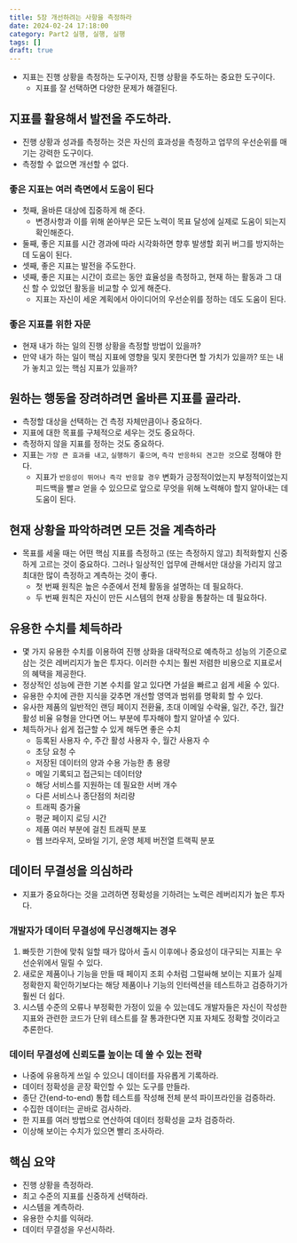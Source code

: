 ```yaml
---
title: 5장 개선하려는 사항을 측정하라
date: 2024-02-24 17:18:00
category: Part2 실행, 실행, 실행
tags: []
draft: true
---
```


- 지표는 진행 상황을 측정하는 도구이자, 진행 상황을 주도하는 중요한 도구이다.
  - 지표를 잘 선택하면 다양한 문제가 해결된다.

## 지표를 활용해서 발전을 주도하라.

- 진행 상황과 성과를 측정하는 것은 자신의 효과성을 측정하고 업무의 우선순위를 매기는 강력한 도구이다.
- 측정할 수 없으면 개선할 수 없다.

### 좋은 지표는 여러 측면에서 도움이 된다

- 첫째, 올바른 대상에 집중하게 해 준다.
  - 변경사항과 이를 위해 쏟아부은 모든 노력이 목표 달성에 실제로 도움이 되는지 확인해준다.
- 둘째, 좋은 지표를 시간 경과에 따라 시각화하면 향후 발생할 회귀 버그를 방지하는 데 도움이 된다.
- 셋째, 좋은 지표는 발전을 주도한다.
- 넷째, 좋은 지표는 시간이 흐르는 동안 효율성을 측정하고, 현재 하는 활동과 그 대신 할 수 있었던 활동을 비교할 수 있게 해준다.
  - 지표는 자신이 세운 계획에서 아이디어의 우선순위를 정하는 데도 도움이 된다.

### 좋은 지표를 위한 자문

- 현재 내가 하는 일의 진행 상황을 측정할 방법이 있을까?
- 만약 내가 하는 일이 핵심 지표에 영향을 및지 못한다면 할 가치가 있을까? 또는 내가 놓치고 있는 핵심 지표가 있을까?

## 원하는 행동을 장려하려면 올바른 지표를 골라라.

- 측정할 대상을 선택하는 건 측정 자체만큼이나 중요하다.
- 지표에 대한 목표를 구체적으로 세우는 것도 중요하다.
- 측정하지 않을 지표를 정하는 것도 중요하다.
- 지표는 `가장 큰 효과를 내고`, `실행하기 좋으며`, `즉각 반응하되 견고한 것`으로 정해야 한다.
  - 지표가 `반응성이 뛰어나 즉각 반응할 경우` 변화가 긍정적이었는지 부정적이었는지 피드백을 빨ㄹ 얻을 수 있으므로 앞으로 무엇을 위해 노력해야 할지 알아내는 데 도움이 된다.

## 현재 상황을 파악하려면 모든 것을 계측하라

- 목표를 세울 때는 어떤 핵심 지표를 측정하고 (또는 측정하지 않고) 최적화할지 신중하게 고르는 것이 중요하다. 그러나 일상적인 업무에 관해서만 대상을 가리지 않고 최대한 많이 측정하고 계측하는 것이 좋다.
  - 첫 번째 원칙은 높은 수준에서 전체 활동을 설명하는 데 필요하다.
  - 두 번째 원칙은 자신이 만든 시스템의 현재 상황을 통찰하는 데 필요하다.

## 유용한 수치를 체득하라

- 몇 가지 유용한 수치를 이용하여 진행 상화을 대략적으로 예측하고 성능의 기준으로 삼는 것은 레버리지가 높은 투자다. 이러한 수치는 훨씬 저렴한 비용으로 지표로서의 혜택을 제공한다.
- 정상적인 성능에 관한 기본 수치를 알고 있다면 가설을 빠르고 쉽게 세울 수 있다.
- 유용한 수치에 관한 지식을 갖추면 개선할 영역과 범위를 명확회 할 수 있다.
- 유사한 제품의 일반적인 랜딩 페이지 전환율, 초대 이메일 수락율, 일간, 주간, 월간 활성 비율 유형을 안다면 어느 부분에 투자해야 할지 알아낼 수 있다.
- 체득하거나 쉽게 접근할 수 있게 해두면 좋은 수치
  - 등록된 사용자 수, 주간 활성 사용자 수, 월간 사용자 수
  - 초당 요청 수
  - 저장된 데이터의 양과 수용 가능한 총 용량
  - 메일 기록되고 접근되는 데이터양
  - 해당 서비스를 지원하는 데 필요한 서버 개수
  - 다른 서비스나 종단점의 처리량
  - 트래픽 증가율
  - 평균 페이지 로딩 시간
  - 제품 여러 부분에 걸친 트래픽 분포
  - 웹 브라우저, 모바일 기기, 운영 체제 버전열 트랙픽 분포

## 데이터 무결성을 의심하라

- 지표가 중요하다는 것을 고려하면 정확성을 기하려는 노력은 레버리지가 높은 투자다.

### 개발자가 데이터 무결성에 무신경해지는 경우

1. 빠듯한 기한에 맞춰 일할 때가 많아서 출시 이후에나 중요성이 대구되는 지표는 우선순위에서 밀릴 수 있다.
2. 새로운 제품이나 기능을 만들 때 페이지 조회 수처럼 그럴싸해 보이는 지표가 실제 정확한지 확인하기보다는 해당 제품이나 기능의 인터렉션을 테스트하고 검증하기가 훨씬 더 쉽다.
3. 시스템 수준의 오류나 부정확한 가정이 있을 수 있는데도 개발자들은 자신이 작성한 지표와 관련한 코드가 단위 테스트를 잘 통과한다면 지표 자체도 정확할 것이라고 추론한다.

### 데이터 무결성에 신뢰도를 높이는 데 쑬 수 있는 전략

- 나중에 유용하게 쓰일 수 있으니 데이터를 자유롭게 기록하라.
- 데이터 정확성을 곧장 확인할 수 있는 도구를 만들라.
- 종단 간(end-to-end) 통합 테스트를 작성해 전체 분석 파이프라인을 검증하라.
- 수집한 데이터는 곧바로 검사하라.
- 한 지표를 여러 방법으로 연산하여 데이터 정확성을 교차 검증하라.
- 이상해 보이는 수치가 있으면 빨리 조사하라.

## 핵심 요약

- 진행 상황을 측정하라.
- 최고 수준의 지표를 신중하게 선택하라.
- 시스템을 계측하라.
- 유용한 수치를 익혀라.
- 데이터 무결성을 우선시하라.
